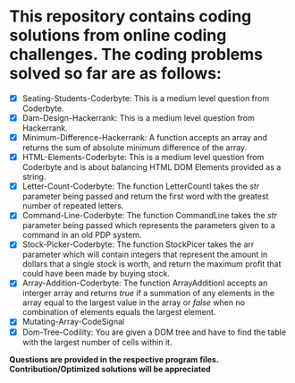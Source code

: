 # This repository contains coding solutions from online coding challenges. The coding problems solved so far are as follows:
- [x] Seating-Students-Coderbyte: This is a medium level question from Coderbyte.
- [x] Dam-Design-Hackerrank: This is a medium level question from Hackerrank.
- [x] Minimum-Difference-Hackerrank: A function accepts an array and returns the sum of absolute minimum difference of the array.
- [x] HTML-Elements-Coderbyte: This is a medium level question from Coderbyte and is about balancing HTML DOM Elements provided as a string.
- [x] Letter-Count-Coderbyte: The function LetterCountI takes the *str* parameter being passed and return the first word with the greatest number of repeated letters.
- [x] Command-Line-Coderbyte: The function CommandLine takes the *str* parameter being passed which represents the parameters given to a command in an old PDP system.
- [x] Stock-Picker-Coderbyte: The function StockPicer takes the arr parameter which will contain integers that represent the amount in dollars that a single stock is worth, and return the maximum profit that could have been made by buying stock.
- [x] Array-Addition-Coderbyte: The function ArrayAdditionI accepts an interger array and returns *true* if a summation of any elements in the array equal to the largest value in the array or *false* when no combination of elements equals the largest element.
- [x] Mutating-Array-CodeSignal
- [x] Dom-Tree-Codility: You are given a DOM tree and have to find the table with the largest number of cells within it.  

**Questions are provided in the respective program files. Contribution/Optimized solutions will be appreciated**
